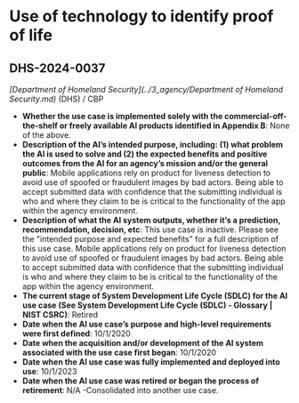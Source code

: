 # Use of technology to identify proof of life
## DHS-2024-0037
_[Department of Homeland Security](../3_agency/Department of Homeland Security.md)_ (DHS) / CBP


+ **Whether the use case is implemented solely with the commercial-off-the-shelf or freely available AI products identified in Appendix B**: None of the above.
+ **Description of the AI’s intended purpose, including: (1) what problem the AI is used to solve and (2) the expected benefits and positive outcomes from the AI for an agency’s mission and/or the general public**: Mobile applications rely on product for liveness detection to avoid use of spoofed or fraudulent images by bad actors. Being able to accept submitted data with confidence that the submitting individual is who and where they claim to be is critical to the functionality of the app within the agency environment.
+ **Description of what the AI system outputs, whether it’s a prediction, recommendation, decision, etc**: This use case is inactive. Please see the "intended purpose and expected benefits" for a full description of this use case.
Mobile applications rely on product for liveness detection to avoid use of spoofed or fraudulent images by bad actors. Being able to accept submitted data with confidence that the submitting individual is who and where they claim to be is critical to the functionality of the app within the agency environment.
+ **The current stage of System Development Life Cycle (SDLC) for the AI use case (See System Development Life Cycle (SDLC) - Glossary | NIST CSRC)**: Retired
+ **Date when the AI use case’s purpose and high-level requirements were first defined**: 10/1/2020
+ **Date when the acquisition and/or development of the AI system associated with the use case first began**: 10/1/2020
+ **Date when the AI use case was fully implemented and deployed into use**: 10/1/2023
+ **Date when the AI use case was retired or began the process of retirement**: N/A -Consolidated into another use case.